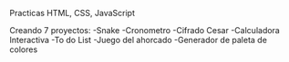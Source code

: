 Practicas HTML, CSS, JavaScript

Creando 7 proyectos:
-Snake
-Cronometro
-Cifrado Cesar
-Calculadora Interactiva
-To do List
-Juego del ahorcado
-Generador de paleta de colores
